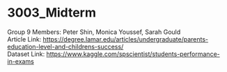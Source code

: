 # 3003_Midterm
Group 9 Members: Peter Shin, Monica Youssef, Sarah Gould <br />
Article Link: https://degree.lamar.edu/articles/undergraduate/parents-education-level-and-childrens-success/ <br />
Dataset Link: https://www.kaggle.com/spscientist/students-performance-in-exams
